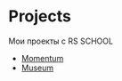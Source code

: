# Projects

Мои проекты с RS SCHOOL

- [Momentum](https://kaelns.github.io/Projects/momentum/)
- [Museum](https://kaelns.github.io/Projects/museum-dom/)
